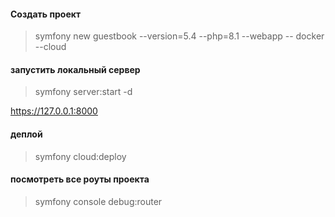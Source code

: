 #### Создать проект

> symfony new guestbook --version=5.4 --php=8.1 --webapp --
docker --cloud

#### запустить локальный сервер

> symfony server:start -d

https://127.0.0.1:8000

#### деплой

> symfony cloud:deploy

#### посмотреть все роуты проекта

> symfony console debug:router


